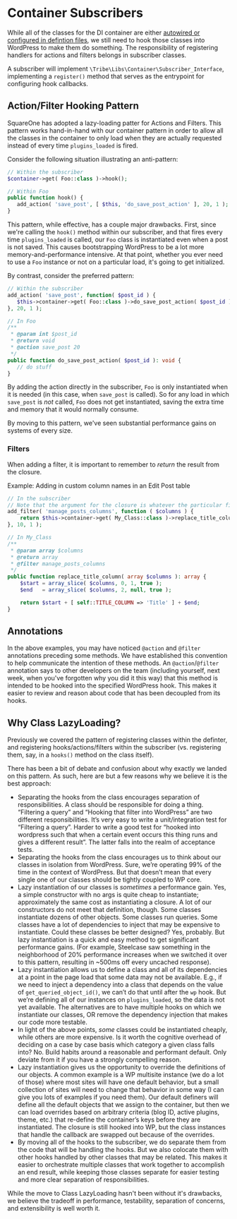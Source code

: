 # Container Subscribers

While all of the classes for the DI container are either [autowired or configured
in defintion files](container.md), we still need to hook those classes into
WordPress to make them do something. The responsibility of registering handlers
for actions and filters belongs in subscriber classes.

A subscriber will implement `\Tribe\Libs\Container\Subscriber_Interface`, implementing
a `register()` method that serves as the entrypoint for configuring hook callbacks.

## Action/Filter Hooking Pattern

SquareOne has adopted a lazy-loading patter for Actions and Filters. This pattern
works hand-in-hand with our container pattern in order to allow all the classes in
the container to only load when they are actually requested instead of every time
`plugins_loaded` is fired.

Consider the following situation illustrating an anti-pattern:

```php
// Within the subscriber
$container->get( Foo::class )->hook();
```

```php
// Within Foo
public function hook() {
   add_action( 'save_post', [ $this, 'do_save_post_action' ], 20, 1 );
}
```

This pattern, while effective, has a couple major drawbacks. First, since we're calling the
`hook()` method within our subscriber, and that fires every time `plugins_loaded` is called,
our `Foo` class is instantiated even when a post is not saved. This causes bootstrapping WordPress
to be a lot more memory-and-performance intensive. At that point, whether you ever need to use
a `Foo` instance or not on a particular load, it's going to get initialized.

By contrast, consider the preferred pattern:

```php
// Within the subscriber
add_action( 'save_post', function( $post_id ) {
   $this->container->get( Foo::class )->do_save_post_action( $post_id );
}, 20, 1 );

// In Foo
/**
 * @param int $post_id
 * @return void
 * @action save_post 20
 */
public function do_save_post_action( $post_id ): void {
   // do stuff
}
```

By adding the action directly in the subscriber, `Foo` is only instantiated when it is needed
(in this case, when `save_post` is called). So for any load in which `save_post` is *not* called,
`Foo` does not get instantiated, saving the extra time and memory that it would normally consume.

By moving to this pattern, we've seen substantial performance gains on systems of every size.


### Filters

When adding a filter, it is important to remember to *return* the result from the closure. 


Example: Adding in custom column names in an Edit Post table

```php
// In the subscriber
// Note that the argument for the closure is whatever the particular filter passes for arguments
add_filter( 'manage_posts_columns', function ( $columns ) {
	return $this->container->get( My_Class::class )->replace_title_column( $columns );
}, 10, 1 );

// In My_Class
/**
 * @param array $columns
 * @return array
 * @filter manage_posts_columns
 */
public function replace_title_column( array $columns ): array {
	$start = array_slice( $columns, 0, 1, true );
	$end   = array_slice( $columns, 2, null, true );

	return $start + [ self::TITLE_COLUMN => 'Title' ] + $end;
}
```

## Annotations

In the above examples, you may have noticed `@action` and `@filter` annotations preceding some
methods. We have established this convention to help communicate the intention of these methods.
An `@action`/`@filter` annotation says to other developers on the team (including yourself, next
week, when you've forgotten why you did it this way) that this method is intended to be hooked
into the specified WordPress hook. This makes it easier to review and reason about code that
has been decoupled from its hooks.

## Why Class LazyLoading?

Previously we covered the pattern of registering classes within the definter, and registering
hooks/actions/filters within the subscriber (vs. registering them, say, in a `hooks()` method
on the class itself).

There has been a bit of debate and confusion about why exactly we landed on this pattern. As such,
here are but a few reasons why we believe it is the best approach:

* Separating the hooks from the class encourages separation of responsibilities. A class
  should be responsible for doing a thing. “Filtering a query” and “Hooking that filter into WordPress”
  are two different responsibilities. It’s very easy to write a unit/integration test for “Filtering
  a query”. Harder to write a good test for “hooked into wordpress such that when a certain event
  occurs this thing runs and gives a different result”. The latter falls into the realm of acceptance tests.
* Separating the hooks from the class encourages us to think about our classes in isolation from WordPress.
  Sure, we’re operating 99% of the time in the context of WordPress. But that doesn’t mean that every
  single one of our classes should be tightly coupled to WP core.
* Lazy instantiation of our classes is _sometimes_ a performance gain. Yes, a simple constructor
  with no args is quite cheap to instantiate; approximately the same cost as instantiating a closure.
  A lot of our constructors do not meet that definition, though. Some classes instantiate dozens
  of other objects. Some classes run queries. Some classes have a lot of dependencies to inject
  that may be expensive to instantiate. Could these classes be better designed? Yes, probably.
  But lazy instantiation is a quick and easy method to get significant performance gains. (For
  example, Steelcase saw something in the neighborhood of 20% performance increases when we switched
  it over to this pattern, resulting in ~500ms off every uncached response).
* Lazy instantiation allows us to define a class and all of its dependencies at a point in the page
  load that some data may not be available. E.g., if we need to inject a dependency into a class
  that depends on the value of `get_queried_object_id()`, we can’t do that until after the `wp` hook.
  But we’re defining all of our instances on `plugins_loaded`, so the data is not yet available.
  The alternatives are to have multiple hooks on which we instantiate our classes, OR remove the
  dependency injection that makes our code more testable.
* In light of the above points, _some_ classes could be instantiated cheaply, while others are
  more expensive. Is it worth the cognitive overhead of deciding on a case by case basis which
  category a given class falls into? No. Build habits around a reasonable and performant default.
  Only deviate from it if you have a strongly compelling reason.
* Lazy instantiation gives us the opportunity to override the definitions of our objects. A
  common example is a WP multisite instance (we do a lot of those) where most sites will have
  one default behavior, but a small collection of sites will need to change that behavior in some
  way (I can give you lots of examples if you need them). Our default definers will define
  all the default objects that we assign to the container, but then we can load overrides based
  on arbitrary criteria (blog ID, active plugins, theme, etc.) that re-define the container’s keys
  before they are instantiated. The closure is still hooked into WP, but the class instances that
  handle the callback are swapped out because of the overrides.
* By moving all of the hooks to the subscriber, we do separate them from the code that will be
  handling the hooks. But we also colocate them with other hooks handled by other classes that may
  be related. This makes it easier to orchestrate multiple classes that work together to accomplish
  an end result, while keeping those classes separate for easier testing and more clear separation
  of responsibilities.

While the move to Class LazyLoading hasn't been without it's drawbacks, we believe the tradeoff
in performance, testability, separation of concerns, and extensibility is well worth it.
